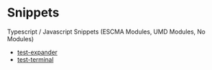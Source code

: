 # Snippets
Typescript / Javascript Snippets (ESCMA Modules, UMD Modules, No Modules)

* [test-expander](test-expander)
* [test-terminal](test-terminal)
